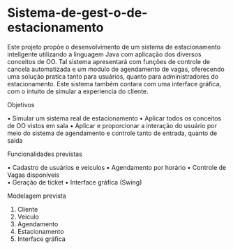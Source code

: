 # Sistema-de-gest-o-de-estacionamento
Este projeto propõe o desenvolvimento de um sistema de estacionamento inteligente 
utilizando a linguagem Java com aplicação dos diversos conceitos de OO. Tal sistema 
apresentará com funções de controle de cancela automatizada e um modulo de agendamento 
de vagas, oferecendo uma solução pratica tanto para usuários, quanto para administradores 
do estacionamento. Este sistema também contara com uma interface gráfica, com o intuito de 
simular a experiencia do cliente. 


Objetivos 

• Simular um sistema real de estacionamento 
• Aplicar todos os conceitos de OO vistos em sala 
• Aplicar e proporcionar a interação do usuário por meio do sistema de agendamento e 
controle tanto de entrada, quanto de saída 

Funcionalidades previstas 

• Cadastro de usuários e veículos 
• Agendamento por horário 
• Controle de Vagas disponíveis  
• Geração de ticket 
• Interface gráfica (Swing) 

Modelagem prevista 

1. Cliente 
2. Veiculo 
3. Agendamento 
4. Estacionamento 
5. Interface gráfica
